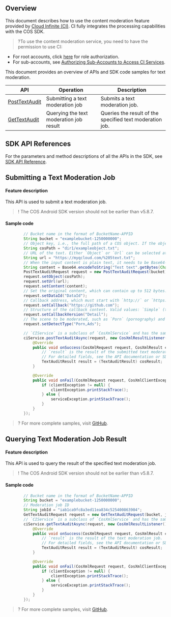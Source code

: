 ## Overview
This document describes how to use the content moderation feature provided by [Cloud Infinite (CI)](https://www.tencentcloud.com/document/product/1045). CI fully integrates the processing capabilities with the COS SDK.

>?To use the content moderation service, you need to have the permission to use CI:
- For root accounts, click [here](https://console.cloud.tencent.com/cam/role/grant?roleName=CI_QCSRole&policyName=QcloudCOSDataFullControl,QcloudAccessForCIRole,QcloudPartAccessForCIRole&principal=eyJzZXJ2aWNlIjoiY2kucWNsb3VkLmNvbSJ9&serviceType=%E6%95%B0%E6%8D%AE%E4%B8%87%E8%B1%A1&s_url=https%3A%2F%2Fconsole.cloud.tencent.com%2Fci) for role authorization.
- For sub-accounts, see [Authorizing Sub-Accounts to Access CI Services](https://intl.cloud.tencent.com/document/product/1045/33450).

This document provides an overview of APIs and SDK code samples for text moderation.

| API | Operation | Description |
| ------------------------------------------------------------ | -------------- | -------------------------------- |
| [PostTextAudit](https://intl.cloud.tencent.com/document/product/436/48188) | Submitting a text moderation job | Submits a text moderation job.         |
| [GetTextAudit](https://intl.cloud.tencent.com/document/product/436/48189) | Querying the text moderation job result | Queries the result of the specified text moderation job.         |

## SDK API References

For the parameters and method descriptions of all the APIs in the SDK, see [SDK API Reference](https://cos-android-sdk-doc-1253960454.file.myqcloud.com/).

## Submitting a Text Moderation Job

#### Feature description

This API is used to submit a text moderation job.

>! The COS Android SDK version should not be earlier than v5.8.7.
>

#### Sample code

[//]: # ".cssg-snippet-post-text-audit"
```java
        // Bucket name in the format of BucketName-APPID
        String bucket = "examplebucket-1250000000";
        // Object key, i.e., the full path of a COS object. If the object is in a directory, the path should be "dir1/object1".
        String cosPath = "dir1/exampleobject.txt";
        // URL of the text. Either `Object` or `Url` can be selected at a time.
        String url = "https://myqcloud.com/%205text.txt";
        // When the input content is plain text, it needs to be Base64-encoded first. The length of the original text before encoding cannot exceed 10,000 UTF-8 characters. If the length limit is exceeded, the API will report an error.
        String content = Base64.encodeToString("Test text".getBytes(Charset.forName("UTF-8")), Base64.NO_WRAP);
        PostTextAuditRequest request = new PostTextAuditRequest(bucket);
        request.setObject(cosPath);
        request.setUrl(url);
        request.setContent(content);
        // Set the original content, which can contain up to 512 bytes. This field will be returned in the response as-is.
        request.setDataId("DataId");
        // Callback address, which must start with `http://` or `https://`.
        request.setCallback("https://github.com");
        // Structure of the callback content. Valid values: `Simple` (the callback content contains basic information), `Detail` (the callback content contains detailed information). Default value: `Simple`.
        request.setCallbackVersion("Detail");
        // The scene to be moderated, such as `Porn` (pornography) and `Ads` (advertising). You can pass in multiple types and separate them by comma, such as `Porn,Ads`.
        request.setDetectType("Porn,Ads");

        // `CIService` is a subclass of `CosXmlService` and has the same initialization method as it.
        ciService.postTextAuditAsync(request, new CosXmlResultListener() {
            @Override
            public void onSuccess(CosXmlRequest request, CosXmlResult cosResult) {
                // `result` is the result of the submitted text moderation job.
                // For detailed fields, see the API documentation or SDK source code.
                TextAuditResult result = (TextAuditResult) cosResult;
            }

            @Override
            public void onFail(CosXmlRequest request, CosXmlClientException clientException, CosXmlServiceException serviceException) {
                if (clientException != null) {
                    clientException.printStackTrace();
                } else {
                    serviceException.printStackTrace();
                }
            }
        });
```

>? For more complete samples, visit [GitHub](https://github.com/tencentyun/cos-snippets/tree/master/Android/app/src/androidTest/java/com/tencent/qcloud/cosxml/cssg/CiAudit.java).

## Querying Text Moderation Job Result

#### Feature description

This API is used to query the result of the specified text moderation job.

>! The COS Android SDK version should not be earlier than v5.8.7.
>

#### Sample code

[//]: # ".cssg-snippet-get-text-audit"
```java
        // Bucket name in the format of BucketName-APPID
        String bucket = "examplebucket-1250000000";
        // Moderation job ID
        String jobId = "iab1ca9fc8a3ed11ea834c525400863904";
        GetTextAuditRequest request = new GetTextAuditRequest(bucket, jobId);
        // `CIService` is a subclass of `CosXmlService` and has the same initialization method as it.
        ciService.getTextAuditAsync(request, new CosXmlResultListener() {
            @Override
            public void onSuccess(CosXmlRequest request, CosXmlResult cosResult) {
                // `result` is the result of the text moderation job.
                // For detailed fields, see the API documentation or SDK source code.
                TextAuditResult result = (TextAuditResult) cosResult;
            }

            @Override
            public void onFail(CosXmlRequest request, CosXmlClientException clientException, CosXmlServiceException serviceException) {
                if (clientException != null) {
                    clientException.printStackTrace();
                } else {
                    serviceException.printStackTrace();
                }
            }
        });
```

>? For more complete samples, visit [GitHub](https://github.com/tencentyun/cos-snippets/tree/master/Android/app/src/androidTest/java/com/tencent/qcloud/cosxml/cssg/CiAudit.java).
